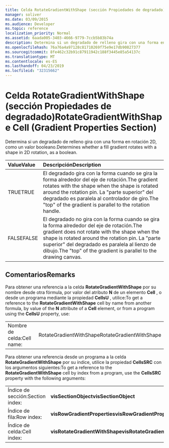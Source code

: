 ```yaml
---
title: Celda RotateGradientWithShape (sección Propiedades de degradado)
manager: soliver
ms.date: 03/09/2015
ms.audience: Developer
ms.topic: reference
localization_priority: Normal
ms.assetid: 6aada005-3403-4666-9779-7ccb5b83b74a
description: Determina si un degradado de relleno gira con una forma en rotación 2D, como un valor booleano.
ms.openlocfilehash: 76a76a4a97128c81710269f75e9e17db90827377
ms.sourcegitcommit: 8fe462c32b91c87911942c188f3445e85a54137c
ms.translationtype: MT
ms.contentlocale: es-ES
ms.lasthandoff: 04/23/2019
ms.locfileid: "32315662"
---
```

# <a name="rotategradientwithshape-cell-gradient-properties-section"></a><span data-ttu-id="03d1c-103">Celda RotateGradientWithShape (sección Propiedades de degradado)</span><span class="sxs-lookup"><span data-stu-id="03d1c-103">RotateGradientWithShape Cell (Gradient Properties Section)</span></span>

<span data-ttu-id="03d1c-104">Determina si un degradado de relleno gira con una forma en rotación 2D, como un valor booleano.</span><span class="sxs-lookup"><span data-stu-id="03d1c-104">Determines whether a fill gradient rotates with a shape in 2D rotation, as a boolean.</span></span>
  
|<span data-ttu-id="03d1c-105">**Value**</span><span class="sxs-lookup"><span data-stu-id="03d1c-105">**Value**</span></span>|<span data-ttu-id="03d1c-106">**Descripción**</span><span class="sxs-lookup"><span data-stu-id="03d1c-106">**Description**</span></span>|
|:-----|:-----|
|<span data-ttu-id="03d1c-107">TRUE</span><span class="sxs-lookup"><span data-stu-id="03d1c-107">TRUE</span></span>  <br/> |<span data-ttu-id="03d1c-108">El degradado gira con la forma cuando se gira la forma alrededor del eje de rotación.</span><span class="sxs-lookup"><span data-stu-id="03d1c-108">The gradient rotates with the shape when the shape is rotated around the rotation pin.</span></span> <span data-ttu-id="03d1c-109">La "parte superior" del degradado es paralela al controlador de giro.</span><span class="sxs-lookup"><span data-stu-id="03d1c-109">The "top" of the gradient is parallel to the rotation handle.</span></span>  <br/> |
|<span data-ttu-id="03d1c-110">FALSE</span><span class="sxs-lookup"><span data-stu-id="03d1c-110">FALSE</span></span>  <br/> |<span data-ttu-id="03d1c-111">El degradado no gira con la forma cuando se gira la forma alrededor del eje de rotación.</span><span class="sxs-lookup"><span data-stu-id="03d1c-111">The gradient does not rotate with the shape when the shape is rotated around the rotation pin.</span></span> <span data-ttu-id="03d1c-112">La "parte superior" del degradado es paralela al lienzo de dibujo.</span><span class="sxs-lookup"><span data-stu-id="03d1c-112">The "top" of the gradient is parallel to the drawing canvas.</span></span>  <br/> |
   
## <a name="remarks"></a><span data-ttu-id="03d1c-113">Comentarios</span><span class="sxs-lookup"><span data-stu-id="03d1c-113">Remarks</span></span>

<span data-ttu-id="03d1c-114">Para obtener una referencia a la celda **RotateGradientWithShape** por su nombre desde otra fórmula, por valor del atributo **N** de un elemento **Cell** , o desde un programa mediante la propiedad **CellsU** , utilice:</span><span class="sxs-lookup"><span data-stu-id="03d1c-114">To get a reference to the **RotateGradientWithShape** cell by name from another formula, by value of the **N** attribute of a **Cell** element, or from a program using the **CellsU** property, use:</span></span> 
  
|||
|:-----|:-----|
| <span data-ttu-id="03d1c-115">Nombre de celda:</span><span class="sxs-lookup"><span data-stu-id="03d1c-115">Cell name:</span></span>  <br/> | <span data-ttu-id="03d1c-116">RotateGradientWithShape</span><span class="sxs-lookup"><span data-stu-id="03d1c-116">RotateGradientWithShape</span></span>  <br/> |
   
<span data-ttu-id="03d1c-117">Para obtener una referencia desde un programa a la celda **RotateGradientWithShape** por su índice, utilice la propiedad **CellsSRC** con los argumentos siguientes:</span><span class="sxs-lookup"><span data-stu-id="03d1c-117">To get a reference to the **RotateGradientWithShape** cell by index from a program, use the **CellsSRC** property with the following arguments:</span></span> 
  
|||
|:-----|:-----|
| <span data-ttu-id="03d1c-118">Índice de sección:</span><span class="sxs-lookup"><span data-stu-id="03d1c-118">Section index:</span></span>  <br/> |<span data-ttu-id="03d1c-119">**visSectionObject**</span><span class="sxs-lookup"><span data-stu-id="03d1c-119">**visSectionObject**</span></span> <br/> |
| <span data-ttu-id="03d1c-120">Índice de fila:</span><span class="sxs-lookup"><span data-stu-id="03d1c-120">Row index:</span></span>  <br/> |<span data-ttu-id="03d1c-121">**visRowGradientProperties**</span><span class="sxs-lookup"><span data-stu-id="03d1c-121">**visRowGradientProperties**</span></span> <br/> |
| <span data-ttu-id="03d1c-122">Índice de celda:</span><span class="sxs-lookup"><span data-stu-id="03d1c-122">Cell index:</span></span>  <br/> |<span data-ttu-id="03d1c-123">**visRotateGradientWithShape**</span><span class="sxs-lookup"><span data-stu-id="03d1c-123">**visRotateGradientWithShape**</span></span> <br/> |
   


